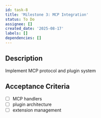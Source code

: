 ```yaml
---
id: task-8
title: 'Milestone 3: MCP Integration'
status: To Do
assignee: []
created_date: '2025-08-17'
labels: []
dependencies: []
---
```


## Description

Implement MCP protocol and plugin system

## Acceptance Criteria

- [ ] MCP handlers
- [ ] plugin architecture
- [ ] extension management
